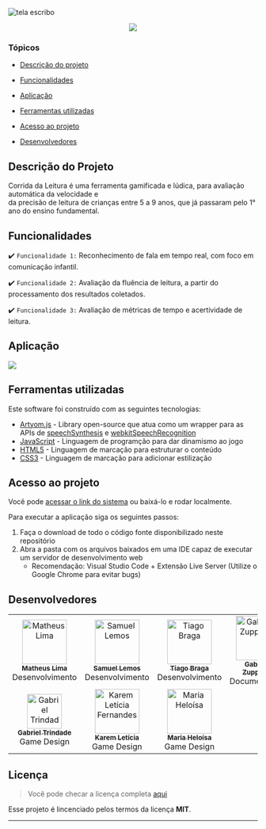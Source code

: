 ![tela escribo](https://user-images.githubusercontent.com/97136886/204396914-539c781c-5351-497d-84a6-aa0cd8cbb693.PNG)

<p align="center">
   <img src="http://img.shields.io/static/v1?label=STATUS&message=Desenvolvido&color=RED&style=for-the-badge" #vitrinedev/>
</p>

### Tópicos 

- [Descrição do projeto](#descrição-do-projeto)

- [Funcionalidades](#funcionalidades)

- [Aplicação](#aplicação)

- [Ferramentas utilizadas](#ferramentas-utilizadas)

- [Acesso ao projeto](#acesso-ao-projeto)

- [Desenvolvedores](#desenvolvedores)

## Descrição do Projeto
Corrida da Leitura é uma ferramenta gamificada e lúdica, para avaliação automática da velocidade e <br> da precisão  de leitura  de crianças entre 5 a 9 anos, que já passaram pelo 1° ano do ensino fundamental.

## Funcionalidades

:heavy_check_mark: `Funcionalidade 1:` Reconhecimento de fala em tempo real, com foco em comunicação infantil.

:heavy_check_mark: `Funcionalidade 2:` Avaliação da fluência de leitura, a partir do processamento dos resultados coletados.

:heavy_check_mark: `Funcionalidade 3:` Avaliação de métricas de tempo e acertividade de leitura.

## Aplicação

<img src="https://user-images.githubusercontent.com/97136886/204395893-1770d4a3-4607-4b45-9b00-a412a184ed0d.gif"></img>

###

## Ferramentas utilizadas

Este software foi construído com as seguintes tecnologias:

- [Artyom.js](https://sdkcarlos.github.io/sites/artyom.html) - Library open-source que atua como um wrapper para as APIs de [speechSynthesis](https://developer.mozilla.org/en-US/docs/Web/API/SpeechSynthesis) e [webkitSpeechRecognition](https://developer.mozilla.org/en-US/docs/Web/API/Web_Speech_API/Using_the_Web_Speech_API)
- [JavaScript](https://www.javascript.com/) - Linguagem de programção para dar dinamismo ao jogo
- [HTML5](https://developer.mozilla.org/en-US/docs/Web/HTML) - Linguagem de marcação para estruturar o conteúdo
- [CSS3](https://developer.mozilla.org/en-US/docs/Learn/CSS) - Linguagem de marcação para adicionar estilização 

###

## Acesso ao projeto

Você pode [acessar o link do sistema](https://corridadaleitura.netlify.app/) ou baixá-lo e rodar localmente.

Para executar a aplicação siga os seguintes passos:
1. Faça o download de todo o código fonte disponibilizado neste repositório
2. Abra a pasta com os arquivos baixados em uma IDE capaz de executar um servidor de desenvolvimento web
    - Recomendação: Visual Studio Code + Extensão Live Server (Utilize o Google Chrome para evitar bugs)
       
## Desenvolvedores

<table>
    <tr>
    <td widith:"90px" align="center"><a href="https://github.com/matheuslimaandrade"><img src="https://avatars.githubusercontent.com/u/90625499?v=4" width="90px;" alt="Matheus Lima"/><br /><sub><b>Matheus Lima</b></sub></a><br />Desenvolvimento</td>
    <td align="center"><a href="https://github.com/SamuelLemosS"><img src="https://avatars.githubusercontent.com/u/107142956?v=4" width="90px;" alt="Samuel Lemos "/><br /><sub><b>Samuel Lemos</b></sub></a><br />Desenvolvimento</td>
    <td align="center"><a href="https://github.com/tiagobragafernandesm"><img src="https://avatars.githubusercontent.com/u/97136886?v=4" width="90px;" alt="Tiago Braga"/><br /><sub><b>Tiago Braga</b></sub></a><br />Desenvolvimento</td>
     <td align="center"><a href="https://github.com/MariaGabrielaAlvesZuppardo"><img src="https://avatars.githubusercontent.com/u/89602692?v=4" width="90px;" alt="Gabriela Zuppardo"/><br /><sub><b>Gabriela Zuppardo</b></sub></a><br />Documentação</td>
    </tr>
       <td align="center"><a href="https://www.linkedin.com/in/gabriel-trindade-3873ba238//"><img src="https://avatars.githubusercontent.com/u/67664738?v=4" width="70px;" alt="Gabriel Trindade"/><br /><sub><b>Gabriel Trindade</b></sub></a><br />Game Design</td>
     <td align="center"><a href="https://github.com/KaremLeticia"><img src="https://avatars.githubusercontent.com/u/109493495?v=4" width="90px;" alt="Karem Letícia Fernandes"/><br /><sub><b>Karem Letícia</b></sub></a><br />Game Design</td>
      <td align="center"><a href="https://github.com/mheloisagalvao"><img src="https://avatars.githubusercontent.com/u/92959408?v=4" width="90px;" alt="Maria Heloísa"/><br /><sub><b>Maria Heloísa</b></sub></a><br/>Game Design</td>
      </tr>
<table>

## Licença
>Você pode checar a licença completa [aqui](https://github.com/IgorAntun/node-chat/blob/master/LICENSE)

Esse projeto é lincenciado pelos termos da licença **MIT**.


---

